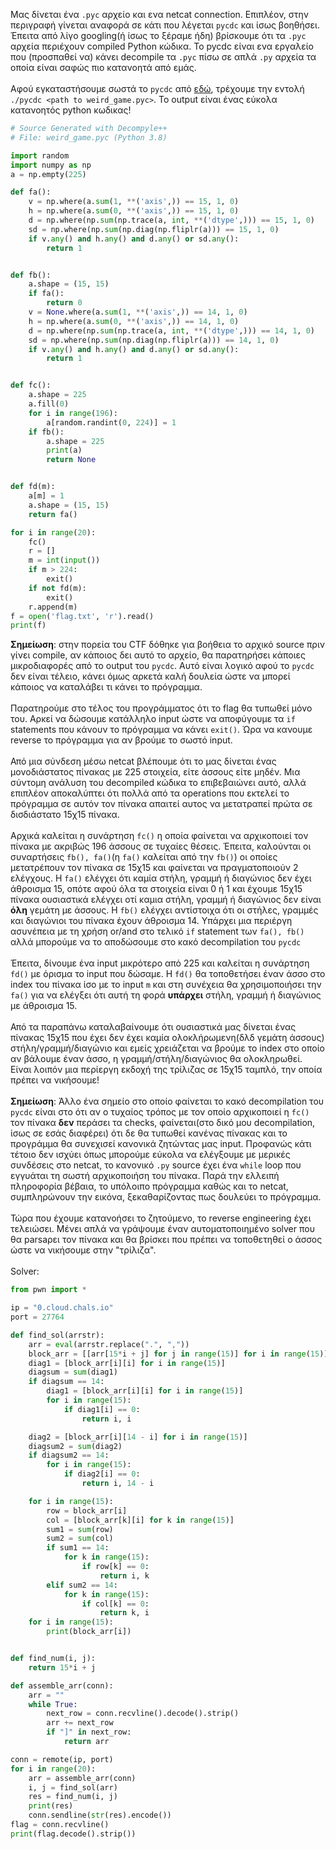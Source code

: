 Μας δίνεται ένα `.pyc` αρχείο και ενα netcat connection. Επιπλέον, στην περιγραφή γίνεται αναφορά σε κάτι που λέγεται `pycdc` και ίσως βοηθήσει.\
Έπειτα από λίγο googling(ή ίσως το ξέραμε ήδη) βρίσκουμε ότι τα `.pyc` αρχεία περιέχουν compiled Python κώδικα. Το pycdc είναι ενα εργαλείο που (προσπαθεί να) κάνει decompile τα `.pyc` πίσω σε απλά `.py` αρχεία τα οποία είναι σαφώς πιο κατανοητά από εμάς. \
\
Αφού εγκαταστήσουμε σωστά το `pycdc` από [εδώ](https://github.com/zrax/pycdc), τρέχουμε την εντολή ` ./pycdc <path to weird_game.pyc>`. Το output είναι ένας εύκολα κατανοητός python κωδικας!
```python
# Source Generated with Decompyle++
# File: weird_game.pyc (Python 3.8)

import random
import numpy as np
a = np.empty(225)

def fa():
    v = np.where(a.sum(1, **('axis',)) == 15, 1, 0)
    h = np.where(a.sum(0, **('axis',)) == 15, 1, 0)
    d = np.where(np.sum(np.trace(a, int, **('dtype',))) == 15, 1, 0)
    sd = np.where(np.sum(np.diag(np.fliplr(a))) == 15, 1, 0)
    if v.any() and h.any() and d.any() or sd.any():
        return 1


def fb():
    a.shape = (15, 15)
    if fa():
        return 0
    v = None.where(a.sum(1, **('axis',)) == 14, 1, 0)
    h = np.where(a.sum(0, **('axis',)) == 14, 1, 0)
    d = np.where(np.sum(np.trace(a, int, **('dtype',))) == 14, 1, 0)
    sd = np.where(np.sum(np.diag(np.fliplr(a))) == 14, 1, 0)
    if v.any() and h.any() and d.any() or sd.any():
        return 1


def fc():
    a.shape = 225
    a.fill(0)
    for i in range(196):
        a[random.randint(0, 224)] = 1
    if fb():
        a.shape = 225
        print(a)
        return None


def fd(m):
    a[m] = 1
    a.shape = (15, 15)
    return fa()

for i in range(20):
    fc()
    r = []
    m = int(input())
    if m > 224:
        exit()
    if not fd(m):
        exit()
    r.append(m)
f = open('flag.txt', 'r').read()
print(f)
```
**Σημείωση**: στην πορεία του CTF δόθηκε για βοήθεια το αρχικό source πριν γίνει compile, αν κάποιος δει αυτό το αρχείο, θα παρατηρήσει κάποιες μικροδιαφορές από το output του `pycdc`. Αυτό είναι λογικό αφού το `pycdc` δεν είναι τέλειο, κάνει όμως αρκετά καλή δουλεία ώστε να μπορεί κάποιος να καταλάβει τι κάνει το πρόγραμμα. \
\
Παρατηρούμε στο τέλος του προγράμματος ότι το flag θα τυπωθεί μόνο του. Αρκεί να δώσουμε κατάλληλο input ώστε να αποφύγουμε τα `if` statements που κάνουν το πρόγραμμα να κάνει `exit()`. Ώρα να κανουμε reverse το πρόγραμμα για αν βρούμε το σωστό input.\
\
Από μια σύνδεση μέσω netcat βλέπουμε ότι το μας δίνεται ένας μονοδιάστατος πίνακας με 225 στοιχεία, είτε άσσους είτε μηδέν. Μια σύντομη ανάλυση του decompiled κώδικα το επιβεβαιώνει αυτό, αλλά επιπλέον αποκαλύπτει ότι πολλά από τα operations που εκτελεί το πρόγραμμα σε αυτόν τον πίνακα απαιτεί αυτος να μετατραπεί πρώτα σε δισδιάστατο 15χ15 πίνακα.\
\
Αρχικά καλείται η συνάρτηση `fc()` η οποία φαίνεται να αρχικοποιεί τον πίνακα με ακριβώς 196 άσσους σε τυχαίες θέσεις. Έπειτα, καλούνται οι συναρτήσεις `fb(), fa()`(η `fa()` καλείται από την `fb()`) οι οποίες μετατρέπουν τον πίνακα σε 15χ15 και φαίνεται να πραγματοποιούν 2 ελέγχους. Η `fa()` ελέγχει ότι καμία στήλη, γραμμή ή διαγώνιος δεν έχει άθροισμα 15, οπότε αφού όλα τα στοιχεία είναι 0 ή 1 και έχουμε 15χ15 πίνακα ουσιαστικά ελέγχει οτί καμια στήλη, γραμμή ή διαγώνιος δεν είναι **όλη** γεμάτη με άσσους. Η `fb()` ελέγχει αντίστοιχα ότι οι στήλες, γραμμές και διαγώνιοι του πίνακα έχουν άθροισμα 14. Υπάρχει μια περιέργη ασυνέπεια με τη χρήση or/and στο τελικό `if` statement των `fa(), fb()` αλλά μπορούμε να το αποδώσουμε στο κακό decompilation του `pycdc`\
\
Έπειτα, δίνουμε ένα input μικρότερο από 225 και καλείται η συνάρτηση `fd()` με όρισμα το input που δώσαμε. Η `fd()` θα τοποθετήσει έναν άσσο στο index του πίνακα ίσο με το input `m` και στη συνέχεια θα χρησιμοποιήσει την `fa()` για να ελέγξει ότι αυτή τη φορά **υπάρχει** στήλη, γραμμή ή διαγώνιος με άθροισμα 15.\
\
Από τα παραπάνω καταλαβαίνουμε ότι ουσιαστικά μας δίνεται ένας πίνακας 15χ15 που έχει δεν έχει καμία ολοκλήρωμενη(δλδ γεμάτη άσσους) στήλη/γραμμή/διαγώνιο και εμείς χρειάζεται να βρούμε το index στο οποίο αν βάλουμε έναν άσσο, η γραμμή/στήλη/διαγώνιος θα ολοκληρωθεί. Είναι λοιπόν μια περίεργη εκδοχή της τρίλιζας σε 15χ15 ταμπλό, την οποία πρέπει να νικήσουμε!\
\
**Σημείωση**: Άλλο ένα σημείο στο οποίο φαίνεται το κακό decompilation του `pycdc` είναι στο ότι αν ο τυχαίος τρόπος με τον οποίο αρχικοποιεί η `fc()` τον πίνακα **δεν** περάσει τα checks, φαίνεται(στο δικό μου decompilation, ίσως σε εσάς διαφέρει) ότι δε θα τυπωθεί κανένας πίνακας και το προγράμμα θα συνεχισεί κανονικά ζητώντας μας input. Προφανώς κάτι τέτοιο δεν ισχύει όπως μπορούμε εύκολα να ελέγξουμε με μερικές συνδέσεις στο netcat, το κανονικό `.py` source έχει ένα `while` loop που εγγυάται τη σωστή αρχικοποιήση του πίνακα. Παρά την ελλειπή πληροφορία βέβαια, το υπόλοιπο πρόγραμμα καθώς και το netcat, συμπληρώνουν την εικόνα, ξεκαθαρίζοντας πως δουλεύει το πρόγραμμα.\
\
Τώρα που έχουμε κατανοήσει το ζητούμενο, το reverse engineering έχει τελειώσει. Μένει απλά να γράψουμε έναν αυτοματοποιημένο solver που θα parsaρει τον πίνακα και θα βρίσκει που πρέπει να τοποθετηθεί ο άσσος ώστε να νικήσουμε στην "τρίλιζα".\
\
Solver:
```python
from pwn import *

ip = "0.cloud.chals.io"
port = 27764

def find_sol(arrstr):
    arr = eval(arrstr.replace(".", ","))
    block_arr = [[arr[15*i + j] for j in range(15)] for i in range(15)]
    diag1 = [block_arr[i][i] for i in range(15)]
    diagsum = sum(diag1)
    if diagsum == 14:
        diag1 = [block_arr[i][i] for i in range(15)]
        for i in range(15):
            if diag1[i] == 0:
                return i, i

    diag2 = [block_arr[i][14 - i] for i in range(15)]
    diagsum2 = sum(diag2)
    if diagsum2 == 14:
        for i in range(15):
            if diag2[i] == 0:
                return i, 14 - i

    for i in range(15):
        row = block_arr[i]
        col = [block_arr[k][i] for k in range(15)]
        sum1 = sum(row)
        sum2 = sum(col)
        if sum1 == 14:
            for k in range(15):
                if row[k] == 0:
                    return i, k
        elif sum2 == 14:
            for k in range(15):
                if col[k] == 0:
                    return k, i
    for i in range(15):
        print(block_arr[i])


def find_num(i, j):
    return 15*i + j

def assemble_arr(conn):
    arr = ""
    while True:
        next_row = conn.recvline().decode().strip()
        arr += next_row
        if "]" in next_row:
            return arr

conn = remote(ip, port)
for i in range(20):
    arr = assemble_arr(conn)
    i, j = find_sol(arr)
    res = find_num(i, j)
    print(res)
    conn.sendline(str(res).encode())
flag = conn.recvline()
print(flag.decode().strip())
```

